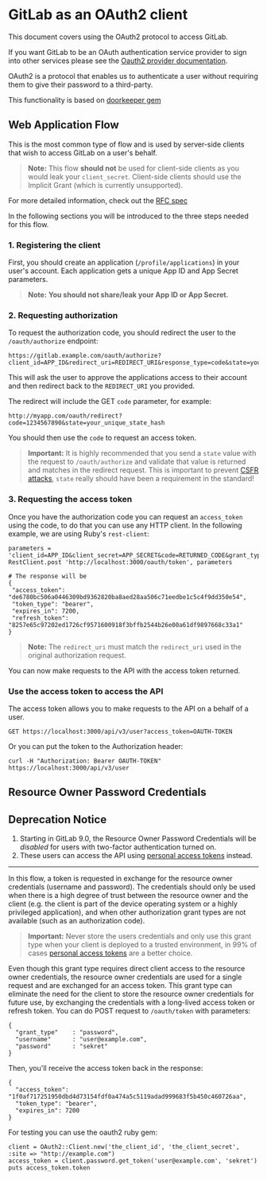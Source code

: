 # GitLab as an OAuth2 client

This document covers using the OAuth2 protocol to access GitLab.

If you want GitLab to be an OAuth authentication service provider to sign into other services please see the [Oauth2 provider documentation](../integration/oauth_provider.md).

OAuth2 is a protocol that enables us to authenticate a user without requiring them to give their password to a third-party. 

This functionality is based on [doorkeeper gem](https://github.com/doorkeeper-gem/doorkeeper)

## Web Application Flow

This is the most common type of flow and is used by server-side clients that wish to access GitLab on a user's behalf.

>**Note:**
This flow **should not** be used for client-side clients as you would leak your `client_secret`. Client-side clients should use the Implicit Grant (which is currently unsupported).

For more detailed information, check out the [RFC spec](http://tools.ietf.org/html/rfc6749#section-4.1)

In the following sections you will be introduced to the three steps needed for this flow.

### 1. Registering the client

First, you should create an application (`/profile/applications`) in your user's account.
Each application gets a unique App ID and App Secret parameters. 

>**Note:**
**You should not share/leak your App ID or App Secret.**

### 2. Requesting authorization

To request the authorization code, you should redirect the user to the `/oauth/authorize` endpoint:

```
https://gitlab.example.com/oauth/authorize?client_id=APP_ID&redirect_uri=REDIRECT_URI&response_type=code&state=your_unique_state_hash
```

This will ask the user to approve the applications access to their account and then redirect back to the `REDIRECT_URI` you provided.

The redirect will include the GET `code` parameter, for example:

```
http://myapp.com/oauth/redirect?code=1234567890&state=your_unique_state_hash
```

You should then use the `code` to request an access token.

>**Important:**
It is highly recommended that you send a `state` value with the request to `/oauth/authorize` and 
validate that value is returned and matches in the redirect request. 
This is important to prevent [CSFR attacks](http://www.oauthsecurity.com/#user-content-authorization-code-flow), 
`state` really should have been a requirement in the standard! 

### 3. Requesting the access token

Once you have the authorization code you can request an `access_token` using the code, to do that you can use any HTTP client. In the following example, we are using Ruby's `rest-client`:

```
parameters = 'client_id=APP_ID&client_secret=APP_SECRET&code=RETURNED_CODE&grant_type=authorization_code&redirect_uri=REDIRECT_URI'
RestClient.post 'http://localhost:3000/oauth/token', parameters

# The response will be
{
 "access_token": "de6780bc506a0446309bd9362820ba8aed28aa506c71eedbe1c5c4f9dd350e54",
 "token_type": "bearer", 
 "expires_in": 7200,
 "refresh_token": "8257e65c97202ed1726cf9571600918f3bffb2544b26e00a61df9897668c33a1"
}
```
>**Note:**
The `redirect_uri` must match the `redirect_uri` used in the original authorization request.

You can now make requests to the API with the access token returned.

###  Use the access token to access the API

The access token allows you to make requests to the API on a behalf of a user.

```
GET https://localhost:3000/api/v3/user?access_token=OAUTH-TOKEN
```

Or you can put the token to the Authorization header:

```
curl -H "Authorization: Bearer OAUTH-TOKEN" https://localhost:3000/api/v3/user
```

## Resource Owner Password Credentials

## Deprecation Notice

1. Starting in GitLab 9.0, the Resource Owner Password Credentials will be *disabled* for users with two-factor authentication turned on.
2. These users can access the API using [personal access tokens] instead.

---

In this flow, a token is requested in exchange for the resource owner credentials (username and password). 
The credentials should only be used when there is a high degree of trust between the resource owner and the client (e.g. the
client is part of the device operating system or a highly privileged application), and when other authorization grant types are not
available (such as an authorization code).

>**Important:**
Never store the users credentials and only use this grant type when your client is deployed to a trusted environment, in 99% of cases [personal access tokens] are a better choice.

Even though this grant type requires direct client access to the resource owner credentials, the resource owner credentials are used
for a single request and are exchanged for an access token.  This grant type can eliminate the need for the client to store the
resource owner credentials for future use, by exchanging the credentials with a long-lived access token or refresh token.
You can do POST request to `/oauth/token` with parameters:

```
{
  "grant_type"    : "password",
  "username"      : "user@example.com",
  "password"      : "sekret"
}
```

Then, you'll receive the access token back in the response:

```
{
  "access_token": "1f0af717251950dbd4d73154fdf0a474a5c5119adad999683f5b450c460726aa",
  "token_type": "bearer",
  "expires_in": 7200
}
```

For testing you can use the oauth2 ruby gem:

```
client = OAuth2::Client.new('the_client_id', 'the_client_secret', :site => "http://example.com")
access_token = client.password.get_token('user@example.com', 'sekret')
puts access_token.token
```

[personal access tokens]: ./README.md#personal-access-tokens
